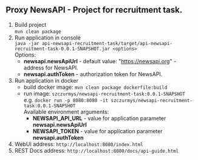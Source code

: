 Proxy NewsAPI - Project for recruitment task.
---------------------------------------------

1. Build project <br />
`mvn clean package`
3. Run application in console <br />
`java -jar api-newsapi-recruitment-task/target/api-newsapi-recruitment-task-0.0.1-SNAPSHOT.jar <options>` <br />
Options:
    *  **newsapi.newsApiUrl** - default value: "https://newsapi.org" - address for NewsAPI.
    *  **newsapi.authToken** - authorization token for NewsAPI.
4. Run application in docker
    * build docker image: `mvn clean package dockerfile:build`
    * run image: `szczurmys/newsapi-recruitment-task:0.0.1-SNAPSHOT` <br />
    e.g. `docker run -p 8080:8080 -it szczurmys/newsapi-recruitment-task:0.0.1-SNAPSHOT`  <br />
    Available environment arguments:
      * **NEWSAPI_API_URL** - value for application parameter **newsapi.newsApiUrl**
      * **NEWSAPI_TOKEN** - value for application parameter **newsapi.authToken**
5. WebUI address: `http://localhost:8080/index.html`
6. REST Docs address: `http://localhost:8080/docs/api-guide.html`

